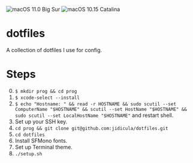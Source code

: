 ![macOS 11.0 Big Sur ](https://github.com/jidicula/dotfiles/workflows/macOS%2011.0%20Big%20Sur/badge.svg) ![macOS 10.15 Catalina ](https://github.com/jidicula/dotfiles/workflows/macOS%2010.15%20Catalina/badge.svg)

# dotfiles

A collection of dotfiles I use for config.

# Steps

0. `$ mkdir prog && cd prog`
1. `$ xcode-select --install`
2. `$ echo "Hostname: " &&
read -r HOSTNAME && sudo scutil --set ComputerName "$HOSTNAME" &&
scutil --set HostName "$HOSTNAME" &&
sudo scutil --set LocalHostName "$HOSTNAME"` and restart shell.
3. Set up your SSH key.
4. `cd prog && git clone git@github.com:jidicula/dotfiles.git`
5. `cd dotfiles`
6. Install SFMono fonts.
7. Set up Terminal theme.
8. `./setup.sh`
